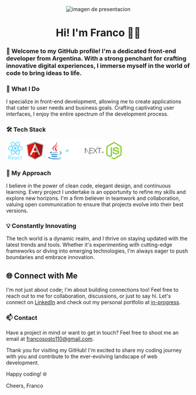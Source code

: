 <div align="center" display="flex" flex-direction="column">
    <img src="https://media.giphy.com/media/qgQUggAC3Pfv687qPC/giphy.gif" alt="imagen de presentacion" heigth="420" width="300"/>
   <h1> Hi! I'm Franco 👨‍💻</h1>
</div>

### 🚀 Welcome to my GitHub profile! I'm a dedicated front-end developer from Argentina. With a strong penchant for crafting innovative digital experiences, I immerse myself in the world of code to bring ideas to life.

### 🔭 What I Do

I specialize in front-end development, allowing me to create applications that cater to user needs and business goals. Crafting captivating user interfaces, I enjoy the entire spectrum of the development process.

<div> 
<h3>🛠️ Tech Stack</h3>  
<img src="https://raw.githubusercontent.com/devicons/devicon/1119b9f84c0290e0f0b38982099a2bd027a48bf1/icons/react/react-original-wordmark.svg" height="50px"/>
<img src="https://raw.githubusercontent.com/devicons/devicon/1119b9f84c0290e0f0b38982099a2bd027a48bf1/icons/angularjs/angularjs-original.svg" height="50px"/>
<img src="https://raw.githubusercontent.com/devicons/devicon/1119b9f84c0290e0f0b38982099a2bd027a48bf1/icons/java/java-original.svg" height="50px"/>
<img src="https://raw.githubusercontent.com/devicons/devicon/1119b9f84c0290e0f0b38982099a2bd027a48bf1/icons/tailwindcss/tailwindcss-original-wordmark.svg" height="50px"/>
<img src="https://raw.githubusercontent.com/devicons/devicon/1119b9f84c0290e0f0b38982099a2bd027a48bf1/icons/nextjs/nextjs-original-wordmark.svg" height="50px"/>
<img src="https://raw.githubusercontent.com/devicons/devicon/1119b9f84c0290e0f0b38982099a2bd027a48bf1/icons/nodejs/nodejs-original.svg" height="50px"/>
<div/>

### 🌟 My Approach

I believe in the power of clean code, elegant design, and continuous learning. Every project I undertake is an opportunity to refine my skills and explore new horizons. I'm a firm believer in teamwork and collaboration, valuing open communication to ensure that projects evolve into their best versions.

### 💡 Constantly Innovating

The tech world is a dynamic realm, and I thrive on staying updated with the latest trends and tools. Whether it's experimenting with cutting-edge frameworks or diving into emerging technologies, I'm always eager to push boundaries and embrace innovation.

## 🌐 Connect with Me

I'm not just about code; I'm about building connections too! Feel free to reach out to me for collaboration, discussions, or just to say hi. Let's connect on [LinkedIn](https://www.linkedin.com/in/franco-andres-sosto-02b545210/) and check out my personal portfolio at [in-progress]().

### 📫 **Contact**

Have a project in mind or want to get in touch? Feel free to shoot me an email at [francososto110@gmail.com](mailto:francososto110@gmail.com).

Thank you for visiting my GitHub! I'm excited to share my coding journey with you and contribute to the ever-evolving landscape of web development.

Happy coding! 🌐

Cheers,
Franco
